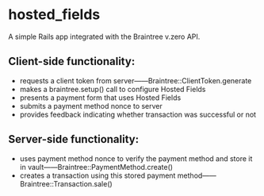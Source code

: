 # hosted_fields

A simple Rails app integrated with the Braintree v.zero API.

## Client-side functionality:

- requests a client token from server——Braintree::ClientToken.generate
- makes a braintree.setup() call to configure Hosted Fields
- presents a payment form that uses Hosted Fields
- submits a payment method nonce to server
- provides feedback indicating whether transaction was successful or not

## Server-side functionality:

- uses payment method nonce to verify the payment method and store it in vault——Braintree::PaymentMethod.create()
- creates a transaction using this stored payment method——Braintree::Transaction.sale()
